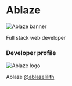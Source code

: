 # Ablaze

![Ablaze banner](https://i.imgur.com/XgYOuCd.png)

Full stack web developer

<!-- ### Web application interfaces

![App Screenshot](https://i.imgur.com/r0Mlpey.png)

![App Screenshot](https://i.imgur.com/4o58azh.png) -->

### Developer profile

![Ablaze logo](https://i.imgur.com/mDW4OMi.png)

Ablaze [@ablazelilith](https://twitter.com/ablazelilith)
